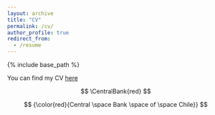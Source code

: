 ```yaml
---
layout: archive
title: "CV"
permalink: /cv/
author_profile: true
redirect_from:
  - /resume
---
```


{% include base_path %}

You can find my CV [here](http://alvarocastilloa.github.io/files/CV_AlvaroCastillo.pdf)

$$ \CentralBank{red} $$

$$ {\color{red}{Central \space Bank \space of \space Chile}} $$
